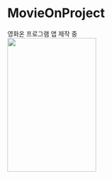 # MovieOnProject
영화온 프로그램 앱 제작 중<br>
<img src="./스크린샷/스크린샷_20221116_102949.png"  width="200" height="300">

